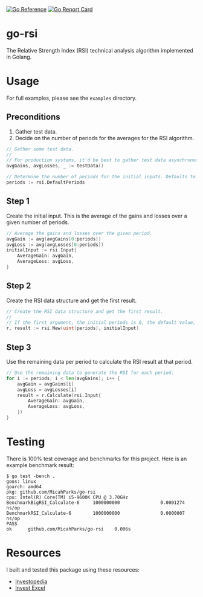 [![Go Reference](https://pkg.go.dev/badge/github.com/MicahParks/go-rsi.svg)](https://pkg.go.dev/github.com/MicahParks/go-rsi) [![Go Report Card](https://goreportcard.com/badge/github.com/MicahParks/go-rsi)](https://goreportcard.com/report/github.com/MicahParks/go-rsi)
# go-rsi
The Relative Strength Index (RSI) technical analysis algorithm implemented in Golang.

# Usage
For full examples, please see the `examples` directory.

## Preconditions
1. Gather test data.
2. Decide on the number of periods for the averages for the RSI algorithm.

```go
// Gather some test data.
//
// For production systems, it'd be best to gather test data asynchronously.
avgGains, avgLosses, _ := testData()

// Determine the number of periods for the initial inputs. Defaults to 14.
periods := rsi.DefaultPeriods
```

## Step 1
Create the initial input. This is the average of the gains and losses over a given number of periods.
```go
// Average the gains and losses over the given period.
avgGain := avg(avgGains[0:periods])
avgLoss := avg(avgLosses[0:periods])
initialInput := rsi.Input{
	AverageGain: avgGain,
	AverageLoss: avgLoss,
}
```

## Step 2
Create the RSI data structure and get the first result.
```go
// Create the RSI data structure and get the first result.
//
// If the first argument, the initial periods is 0, the default value, 14, will be used.
r, result := rsi.New(uint(periods), initialInput)
```

## Step 3
Use the remaining data per period to calculate the RSI result at that period.
```go
// Use the remaining data to generate the RSI for each period.
for i := periods; i < len(avgGains); i++ {
	avgGain = avgGains[i]
	avgLoss = avgLosses[i]
	result = r.Calculate(rsi.Input{
		AverageGain: avgGain,
		AverageLoss: avgLoss,
	})
}
```

# Testing
There is 100% test coverage and benchmarks for this project. Here is an example benchmark result:
```
$ go test -bench .
goos: linux
goarch: amd64
pkg: github.com/MicahParks/go-rsi
cpu: Intel(R) Core(TM) i5-9600K CPU @ 3.70GHz
BenchmarkBigRSI_Calculate-6     1000000000               0.0001274 ns/op
BenchmarkRSI_Calculate-6        1000000000               0.0000007 ns/op
PASS
ok      github.com/MicahParks/go-rsi    0.006s
```

# Resources
I built and tested this package using these resources:
* [Investopedia](https://www.investopedia.com/terms/r/rsi.asp)
* [Invest Excel](https://investexcel.net/relative-strength-index-spreadsheet/)
